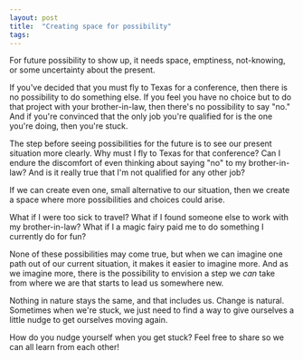 ```yaml
---
layout: post
title:  "Creating space for possibility"
tags: 
---
```


For future possibility to show up, it needs space, emptiness, not-knowing, or some uncertainty about the present.

If you've decided that you must fly to Texas for a conference, then there is no possibility to do something else. If you feel you have no choice but to do that project with your brother-in-law, then there's no possibility to say "no." And if you're convinced that the only job you're qualified for is the one you're doing, then you're stuck.

The step before seeing possibilities for the future is to see our present situation more clearly. Why must I fly to Texas for that conference? Can I endure the discomfort of even thinking about saying "no" to my brother-in-law? And is it really true that I'm not qualified for any other job?

If we can create even one, small alternative to our situation, then we create a space where more possibilities and choices could arise.

What if I were too sick to travel? What if I found someone else to work with my brother-in-law? What if I a magic fairy paid me to do something I currently do for fun?

None of these possibilities may come true, but when we can imagine one path out of our current situation, it makes it easier to imagine more. And as we imagine more, there is the possibility to envision a step we *can* take from where we are that starts to lead us somewhere new.

Nothing in nature stays the same, and that includes us. Change is natural. Sometimes when we're stuck, we just need to find a way to give ourselves a little nudge to get ourselves moving again.

How do you nudge yourself when you get stuck? Feel free to share so we can all learn from each other!